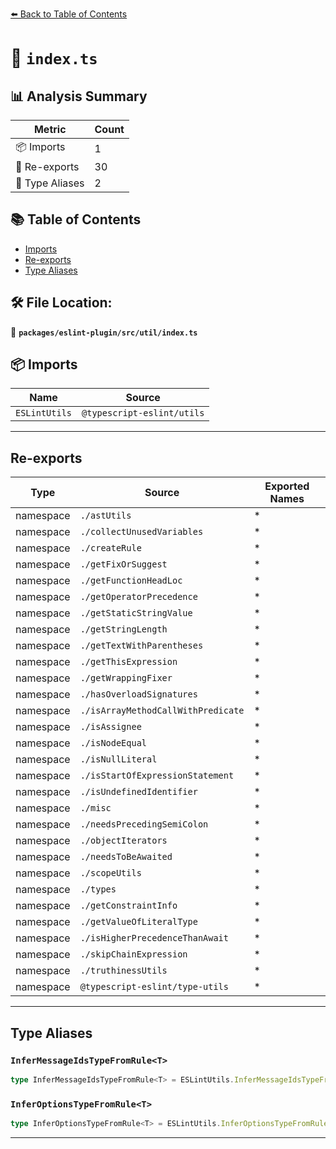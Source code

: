 [⬅️ Back to Table of Contents](../../../../index.md)

# 📄 `index.ts`

## 📊 Analysis Summary

| Metric | Count |
|--------|-------|
| 📦 Imports | 1 |
| 🔄 Re-exports | 30 |
| 📑 Type Aliases | 2 |

## 📚 Table of Contents

- [Imports](#imports)
- [Re-exports](#re-exports)
- [Type Aliases](#type-aliases)

## 🛠️ File Location:
📂 **`packages/eslint-plugin/src/util/index.ts`**

## 📦 Imports

| Name | Source |
|------|--------|
| `ESLintUtils` | `@typescript-eslint/utils` |


---

## Re-exports

| Type | Source | Exported Names |
|------|--------|----------------|
| namespace | `./astUtils` | * |
| namespace | `./collectUnusedVariables` | * |
| namespace | `./createRule` | * |
| namespace | `./getFixOrSuggest` | * |
| namespace | `./getFunctionHeadLoc` | * |
| namespace | `./getOperatorPrecedence` | * |
| namespace | `./getStaticStringValue` | * |
| namespace | `./getStringLength` | * |
| namespace | `./getTextWithParentheses` | * |
| namespace | `./getThisExpression` | * |
| namespace | `./getWrappingFixer` | * |
| namespace | `./hasOverloadSignatures` | * |
| namespace | `./isArrayMethodCallWithPredicate` | * |
| namespace | `./isAssignee` | * |
| namespace | `./isNodeEqual` | * |
| namespace | `./isNullLiteral` | * |
| namespace | `./isStartOfExpressionStatement` | * |
| namespace | `./isUndefinedIdentifier` | * |
| namespace | `./misc` | * |
| namespace | `./needsPrecedingSemiColon` | * |
| namespace | `./objectIterators` | * |
| namespace | `./needsToBeAwaited` | * |
| namespace | `./scopeUtils` | * |
| namespace | `./types` | * |
| namespace | `./getConstraintInfo` | * |
| namespace | `./getValueOfLiteralType` | * |
| namespace | `./isHigherPrecedenceThanAwait` | * |
| namespace | `./skipChainExpression` | * |
| namespace | `./truthinessUtils` | * |
| namespace | `@typescript-eslint/type-utils` | * |


---

## Type Aliases

### `InferMessageIdsTypeFromRule<T>`

```ts
type InferMessageIdsTypeFromRule<T> = ESLintUtils.InferMessageIdsTypeFromRule<T>;
```

### `InferOptionsTypeFromRule<T>`

```ts
type InferOptionsTypeFromRule<T> = ESLintUtils.InferOptionsTypeFromRule<T>;
```


---